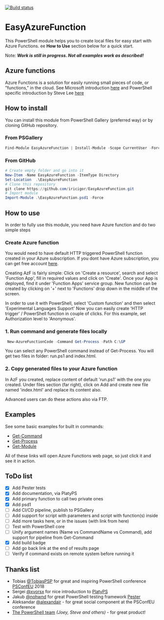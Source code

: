 
[![Build status](https://ci.appveyor.com/api/projects/status/kkjs02jl860sx7ra?svg=true)](https://ci.appveyor.com/project/iricigor/easyazurefunction)

# EasyAzureFunction

This PowerShell module helps you to create local files for easy start with Azure Functions.
ee **How to Use** section below for a quick start.

Note: ***Work is still in progress. Not all examples work as described!***

## Azure functions

Azure Functions is a solution for easily running small pieces of code, or "functions," in the cloud.
See Microsoft introduction [here](https://docs.microsoft.com/en-us/azure/azure-functions/functions-overview)
and PowerShell specific introduction by Steve Lee [here](https://blogs.msdn.microsoft.com/powershell/2017/02/24/using-powershell-modules-in-azure-functions/)

## How to install

You can install this module from PowerShell Gallery (preferred way) or by cloning GitHub repository.

### From PSGallery

```PowerShell
Find-Module EasyAzureFunction | Install-Module -Scope CurrentUser -Force
```

### From GitHub

``` PowerShell
# Create empty folder and go into it
New-Item -Name EasyAzureFunction -ItemType Directory
Set-Location  .\EasyAzureFunction
# Clone this repository
git clone https://github.com/iricigor/EasyAzureFunction.git
# Import module
Import-Module .\EasyAzureFunction.psd1 -Force
```

## How to use

In order to fully use this module, you need have Azure function and do two simple steps

### Create Azure function

You would need to have default HTTP triggered PowerShell function created in your Azure subscription.
If you dont have Azure subscription, you can get free account [here](https://azure.microsoft.com/en-us/free/).

Creating AzF is fairly simple: Click on 'Create a resource', search and select 'Function App', fill in required values and click on 'Create'.
Once your App is deployed, find it under 'Function Apps' service group.
New function can be created by clicking on '+' next to 'Functions' drop down in the middle of the screen.

In order to use it with PowerShell, select 'Custom function' and then select 'Experimental Languages Support'
Now you can easily create 'HTTP trigger' / PowerShell function in couple of clicks. 
For this example, set Authorization level to 'Anonymous'.

### 1. Run command and generate files locally

```PowerShell
 New-AzureFunctionCode -Command Get-Process -Path C:\GP
```

You can select any PowerShell command instead of Get-Process.
You will get two files in folder: run.ps1 and index.html.

### 2. Copy generated files to your Azure function

In AzF you created, replace content of default 'run.ps1' with the one you created.
Under files section (far right), click on Add and create new file named 'index.html' and replace its content also.

Advanced users can do these actions also via FTP.

## Examples

See some basic examples for built in commands:

- [Get-Command](https://ezazf.azurewebsites.net/api/GC)
- [Get-Process](https://ezazf.azurewebsites.net/api/GP)
- [Get-Module](https://ezazf.azurewebsites.net/api/GM)

All of these links will open Azure Functions web page, so just click it and see it in action.

## ToDo list

- [x] Add Pester tests
- [x] Add documentation, via PlatyPS
- [x] Add primary function to call two private ones
- [x] Add psd1
- [ ] Add CI/CD pipeline, publish to PSGallery
- [ ] Add support for script with parameters and script with function(s) inside
- [ ] Add more tasks here, or in the issues (with link from here)
- [ ] Test with PowerShell core
- [ ] Unify argument names (Name vs CommandName vs Command), add support for pipeline from Get-Command
- [x] Add build badge
- [ ] Add go back link at the end of results page
- [ ] Verify if command exists on remote system before running it

## Thanks list

- Tobias [@TobiasPSP](https://twitter.com/TobiasPSP) for great and inspiring PowerShell conference [PSConfEU](http://www.psconf.eu/) 2018
- Sergei [@xvorsx](https://twitter.com/xvorsx) for nice introduction to [PlatyPS](https://github.com/PowerShell/platyPS)
- Jakub [@nohwnd](https://github.com/nohwnd) for great PowerShell testing framework [Pester](https://github.com/pester/Pester)
- Aleksandar [@alexandair](https://twitter.com/alexandair) - for great social component at the PSConfEU conference
- [The PowerShell team](https://twitter.com/PowerShell_Team) *(Joey, Steve and others)* - for great product!
